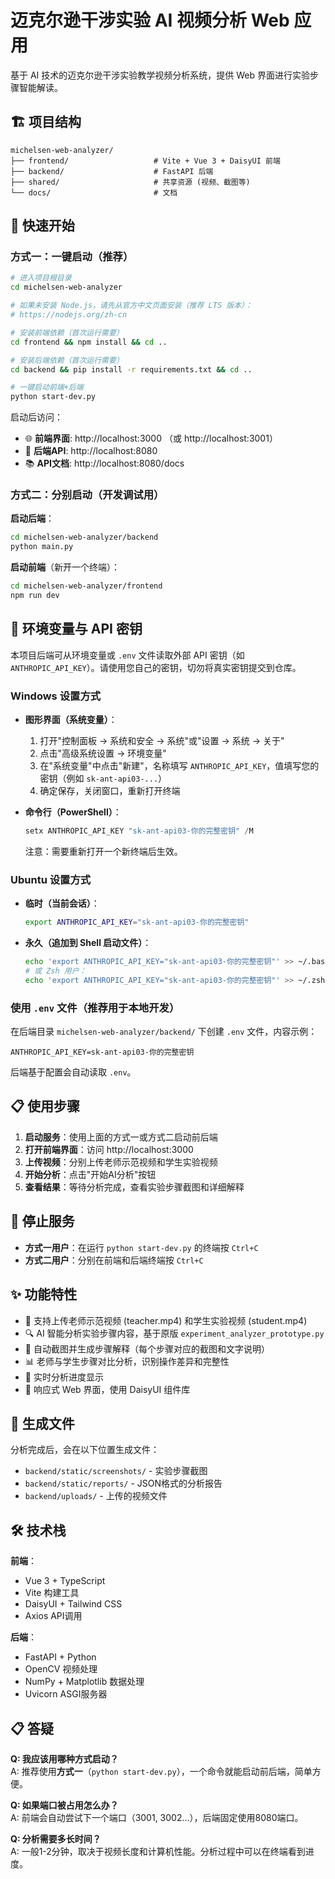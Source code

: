 # 迈克尔逊干涉实验 AI 视频分析 Web 应用

基于 AI 技术的迈克尔逊干涉实验教学视频分析系统，提供 Web 界面进行实验步骤智能解读。

## 🏗️ 项目结构

```
michelsen-web-analyzer/
├── frontend/                   # Vite + Vue 3 + DaisyUI 前端
├── backend/                    # FastAPI 后端
├── shared/                     # 共享资源 (视频、截图等)
└── docs/                       # 文档
```

## 🚀 快速开始

### 方式一：一键启动（推荐）
```bash
# 进入项目根目录
cd michelsen-web-analyzer

# 如果未安装 Node.js，请先从官方中文页面安装（推荐 LTS 版本）：
# https://nodejs.org/zh-cn

# 安装前端依赖（首次运行需要）
cd frontend && npm install && cd ..

# 安装后端依赖（首次运行需要）
cd backend && pip install -r requirements.txt && cd ..

# 一键启动前端+后端
python start-dev.py
```

启动后访问：
- 🌐 **前端界面**: http://localhost:3000 （或 http://localhost:3001）
- 🔧 **后端API**: http://localhost:8080  
- 📚 **API文档**: http://localhost:8080/docs

### 方式二：分别启动（开发调试用）

**启动后端**：
```bash
cd michelsen-web-analyzer/backend
python main.py
```

**启动前端**（新开一个终端）：
```bash
cd michelsen-web-analyzer/frontend  
npm run dev
```

## 🔐 环境变量与 API 密钥

本项目后端可从环境变量或 `.env` 文件读取外部 API 密钥（如 `ANTHROPIC_API_KEY`）。请使用您自己的密钥，切勿将真实密钥提交到仓库。

### Windows 设置方式
- **图形界面（系统变量）**：
  1. 打开"控制面板 → 系统和安全 → 系统"或"设置 → 系统 → 关于"
  2. 点击"高级系统设置 → 环境变量"
  3. 在"系统变量"中点击"新建"，名称填写 `ANTHROPIC_API_KEY`，值填写您的密钥（例如 `sk-ant-api03-...`）
  4. 确定保存，关闭窗口，重新打开终端

- **命令行（PowerShell）**：
  ```powershell
  setx ANTHROPIC_API_KEY "sk-ant-api03-你的完整密钥" /M
  ```
  注意：需要重新打开一个新终端后生效。

### Ubuntu 设置方式
- **临时（当前会话）**：
  ```bash
  export ANTHROPIC_API_KEY="sk-ant-api03-你的完整密钥"
  ```
- **永久（追加到 Shell 启动文件）**：
  ```bash
  echo 'export ANTHROPIC_API_KEY="sk-ant-api03-你的完整密钥"' >> ~/.bashrc && source ~/.bashrc
  # 或 Zsh 用户：
  echo 'export ANTHROPIC_API_KEY="sk-ant-api03-你的完整密钥"' >> ~/.zshrc && source ~/.zshrc
  ```

### 使用 `.env` 文件（推荐用于本地开发）
在后端目录 `michelsen-web-analyzer/backend/` 下创建 `.env` 文件，内容示例：
```
ANTHROPIC_API_KEY=sk-ant-api03-你的完整密钥
```
后端基于配置会自动读取 `.env`。

## 📋 使用步骤

1. **启动服务**：使用上面的方式一或方式二启动前后端
2. **打开前端界面**：访问 http://localhost:3000
3. **上传视频**：分别上传老师示范视频和学生实验视频
4. **开始分析**：点击"开始AI分析"按钮
5. **查看结果**：等待分析完成，查看实验步骤截图和详细解释

## 🛑 停止服务

- **方式一用户**：在运行 `python start-dev.py` 的终端按 `Ctrl+C`
- **方式二用户**：分别在前端和后端终端按 `Ctrl+C`

## ✨ 功能特性

- 🎥 支持上传老师示范视频 (teacher.mp4) 和学生实验视频 (student.mp4)
- 🔍 AI 智能分析实验步骤内容，基于原版 `experiment_analyzer_prototype.py`
- 📸 自动截图并生成步骤解释（每个步骤对应的截图和文字说明）
- 📊 老师与学生步骤对比分析，识别操作差异和完整性
- 🎯 实时分析进度显示
- 📱 响应式 Web 界面，使用 DaisyUI 组件库

## 📁 生成文件

分析完成后，会在以下位置生成文件：
- `backend/static/screenshots/` - 实验步骤截图
- `backend/static/reports/` - JSON格式的分析报告
- `backend/uploads/` - 上传的视频文件

## 🛠️ 技术栈

**前端**：
- Vue 3 + TypeScript
- Vite 构建工具
- DaisyUI + Tailwind CSS
- Axios API调用

**后端**：
- FastAPI + Python
- OpenCV 视频处理
- NumPy + Matplotlib 数据处理
- Uvicorn ASGI服务器

## 📋 答疑

**Q: 我应该用哪种方式启动？**  
A: 推荐使用**方式一**（`python start-dev.py`），一个命令就能启动前后端，简单方便。

**Q: 如果端口被占用怎么办？**  
A: 前端会自动尝试下一个端口（3001, 3002...），后端固定使用8080端口。

**Q: 分析需要多长时间？**  
A: 一般1-2分钟，取决于视频长度和计算机性能。分析过程中可以在终端看到进度。